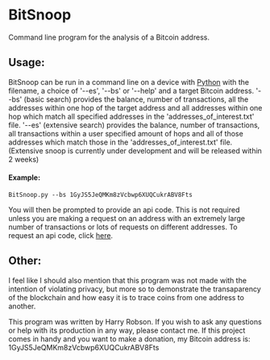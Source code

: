 # BitSnoop
Command line program for the analysis of a Bitcoin address.

## Usage:
BitSnoop can be run in a command line on a device with [Python](https://www.google.com) with the filename, a choice of '--es', '--bs' or '--help' and a target Bitcoin address. '--bs' (basic search) provides the balance, number of transactions, all the addresses within one hop of the target address and all addresses within one hop which match all specified addresses in the 'addresses_of_interest.txt' file. '--es' (extensive search) provides the balance, number of transactions, all transactions within a user specified amount of hops and all of those addresses which match those in the 'addresses_of_interest.txt' file. (Extensive snoop is currently under development and will be released within 2 weeks)

#### Example:
    BitSnoop.py --bs 1GyJS5JeQMKm8zVcbwp6XUQCukrABV8Fts
    
You will then be prompted to provide an api code. This is not required unless you are making a request on an address with an extremely large number of transactions or lots of requests on different addresses. To request an api code, click [here](https://api.blockchain.info/customer/signup).

## Other:
I feel like I should also mention that this program was not made with the intention of violating privacy, but more so to demonstrate the transaparency of the blockchain and how easy it is to trace coins from one address to another.

This program was written by Harry Robson. If you wish to ask any questions or help with its production in any way, please contact me. If this project comes in handy and you want to make a donation, my Bitcoin address is: 1GyJS5JeQMKm8zVcbwp6XUQCukrABV8Fts
